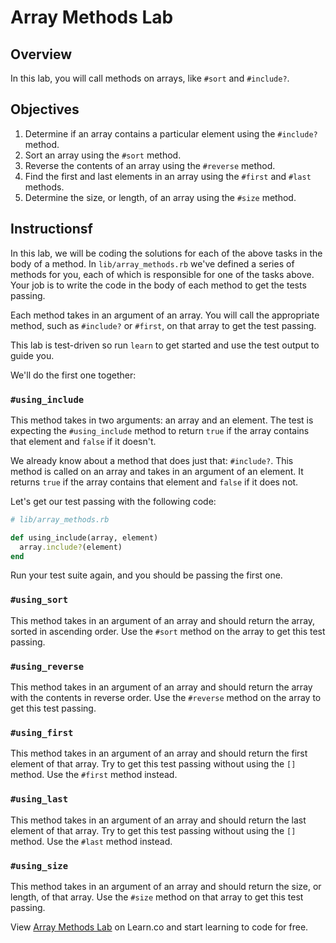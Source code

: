 # Array Methods Lab

## Overview

In this lab, you will call methods on arrays, like `#sort` and `#include?`.

## Objectives

1. Determine if an array contains a particular element using the `#include?` method.
2. Sort an array using the `#sort` method.
3. Reverse the contents of an array using the `#reverse` method.
4. Find the first and last elements in an array using the `#first` and `#last` methods.
5. Determine the size, or length, of an array using the `#size` method.

## Instructionsf

In this lab, we will be coding the solutions for each of the above tasks in the body of a method. In `lib/array_methods.rb` we've defined a series of methods for you, each of which is responsible for one of the tasks above. Your job is to write the code in the body of each method to get the tests passing.

Each method takes in an argument of an array. You will call the appropriate method, such as `#include?` or `#first`, on that array to get the test passing.

This lab is test-driven so run `learn` to get started and use the test output to guide you.

We'll do the first one together:

### `#using_include`

This method takes in two arguments: an array and an element. The test is expecting the `#using_include` method to return `true` if the array contains that element and `false` if it doesn't.

We already know about a method that does just that: `#include?`. This method is called on an array and takes in an argument of an element. It returns `true` if the array contains that element and `false` if it does not.

Let's get our test passing with the following code:

```ruby
# lib/array_methods.rb

def using_include(array, element)
  array.include?(element)
end
```

Run your test suite again, and you should be passing the first one.

### `#using_sort`

This method takes in an argument of an array and should return the array, sorted in ascending order. Use the `#sort` method on the array to get this test passing.

### `#using_reverse`

This method takes in an argument of an array and should return the array with the contents in reverse order. Use the `#reverse` method on the array to get this test passing.

### `#using_first`

This method takes in an argument of an array and should return the first element of that array. Try to get this test passing without using the `[]` method. Use the `#first` method instead.

### `#using_last`

This method takes in an argument of an array and should return the last element of that array. Try to get this test passing without using the `[]` method. Use the `#last` method instead.

### `#using_size`

This method takes in an argument of an array and should return the size, or length, of that array. Use the `#size` method on that array to get this test passing.

<p data-visibility='hidden'>View <a href='https://learn.co/lessons/array-methods-lab' title='Array Methods Lab'>Array Methods Lab</a> on Learn.co and start learning to code for free.</p>
